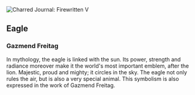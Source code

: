 <div class="artwork-of-the-day">
  <div class="container">
    <div class="img-wrapper">
      <img
        src="https://uploads3.wikiart.org/00109/images/gazmend-freitag/23.jpg!Large.jpg"
        alt="Charred Journal: Firewritten V" />
    </div>
    <div class="artwork-detail">
      <div class="artwork-origin"> 
        <h2 class="artwork-name">Eagle</h2>
        <h3 class="artist">
          Gazmend Freitag
        </h3>
      </div>
      <p class="description">
        <span class="artwork-description-text ng-binding" ng-bind-html="viewModel.ArtworkOfTheDay.Description | unsafe">In mythology, the eagle is linked with the sun. Its power, strength and radiance moreover make it the world's most important emblem, after the lion. Majestic, proud and mighty; it circles in the sky. The eagle not only rules the air, but is also a very special animal. This symbolism is also expressed in the work of Gazmend Freitag.</span>
                        <div class="text-shadow-container ng-hide" ng-show="showShadow"></div>
      </p>
    </div>
  </div>

</div>
